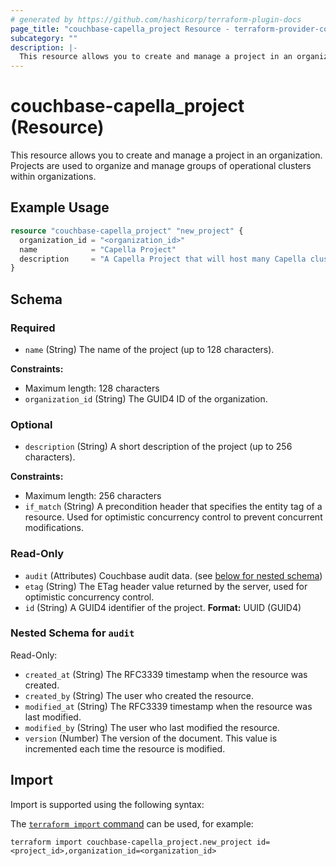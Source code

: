 ```yaml
---
# generated by https://github.com/hashicorp/terraform-plugin-docs
page_title: "couchbase-capella_project Resource - terraform-provider-couchbase-capella"
subcategory: ""
description: |-
  This resource allows you to create and manage a project in an organization. Projects are used to organize and manage groups of operational clusters within organizations.
---
```


# couchbase-capella_project (Resource)

This resource allows you to create and manage a project in an organization. Projects are used to organize and manage groups of operational clusters within organizations.

## Example Usage

```terraform
resource "couchbase-capella_project" "new_project" {
  organization_id = "<organization_id>"
  name            = "Capella Project"
  description     = "A Capella Project that will host many Capella clusters."
}
```

<!-- schema generated by tfplugindocs -->
## Schema

### Required

- `name` (String) The name of the project (up to 128 characters).

**Constraints:**
  - Maximum length: 128 characters
- `organization_id` (String) The GUID4 ID of the organization.

### Optional

- `description` (String) A short description of the project (up to 256 characters).

**Constraints:**
  - Maximum length: 256 characters
- `if_match` (String) A precondition header that specifies the entity tag of a resource. Used for optimistic concurrency control to prevent concurrent modifications.

### Read-Only

- `audit` (Attributes) Couchbase audit data. (see [below for nested schema](#nestedatt--audit))
- `etag` (String) The ETag header value returned by the server, used for optimistic concurrency control.
- `id` (String) A GUID4 identifier of the project.
**Format:** UUID (GUID4)

<a id="nestedatt--audit"></a>
### Nested Schema for `audit`

Read-Only:

- `created_at` (String) The RFC3339 timestamp when the resource was created.
- `created_by` (String) The user who created the resource.
- `modified_at` (String) The RFC3339 timestamp when the resource was last modified.
- `modified_by` (String) The user who last modified the resource.
- `version` (Number) The version of the document. This value is incremented each time the resource is modified.

## Import

Import is supported using the following syntax:

The [`terraform import` command](https://developer.hashicorp.com/terraform/cli/commands/import) can be used, for example:

```shell
terraform import couchbase-capella_project.new_project id=<project_id>,organization_id=<organization_id>
```
